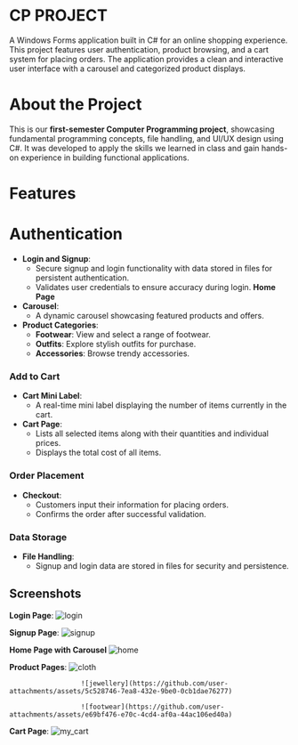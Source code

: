 # CP PROJECT
A Windows Forms application built in C# for an online shopping experience. This project features user authentication, product browsing, and a cart system for placing orders. The application provides a clean and interactive user interface with a carousel and categorized product displays.

# About the Project

This is our **first-semester Computer Programming project**, showcasing fundamental programming concepts, file handling, and UI/UX design using C#. It was developed to apply the skills we learned in class and gain hands-on experience in building functional applications.
# Features
#  Authentication
- **Login and Signup**: 
  - Secure signup and login functionality with data stored in files for persistent authentication.
  - Validates user credentials to ensure accuracy during login.
 **Home Page**
- **Carousel**: 
  - A dynamic carousel showcasing featured products and offers.
- **Product Categories**: 
  - **Footwear**: View and select a range of footwear.
  - **Outfits**: Explore stylish outfits for purchase.
  - **Accessories**: Browse trendy accessories.

### **Add to Cart**
- **Cart Mini Label**: 
  - A real-time mini label displaying the number of items currently in the cart.
- **Cart Page**: 
  - Lists all selected items along with their quantities and individual prices.
  - Displays the total cost of all items.
### **Order Placement**
- **Checkout**: 
  - Customers input their information for placing orders.
  - Confirms the order after successful validation.
### **Data Storage**
- **File Handling**: 
  - Signup and login data are stored in files for security and persistence.

  
## Screenshots
 **Login Page**:
   ![login](https://github.com/user-attachments/assets/2eea1986-a388-4119-804b-4cbb119f0948)

 **Signup Page**:
 ![signup](https://github.com/user-attachments/assets/cde3df74-caf3-4b08-ae11-888aea255bd7)

 **Home Page with Carousel**
 ![home](https://github.com/user-attachments/assets/fdb2fc7f-67ec-4d18-80d9-5fd4060ac18c)

 **Product Pages**: ![cloth](https://github.com/user-attachments/assets/89ee7345-e7c4-4419-9ddb-8f0d9b0fa2a1)
 
                      ![jewellery](https://github.com/user-attachments/assets/5c528746-7ea8-432e-9be0-0cb1dae76277)
                      
                      ![footwear](https://github.com/user-attachments/assets/e69bf476-e70c-4cd4-af0a-44ac106ed40a)

 **Cart Page**:
![my_cart](https://github.com/user-attachments/assets/dcb8a277-5957-45d7-bf28-236a710a52b0)

